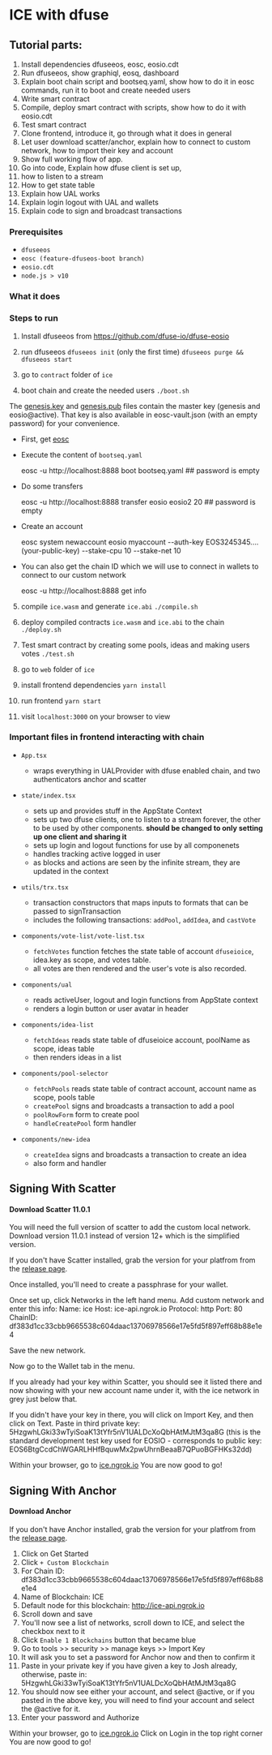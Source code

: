 # ICE with dfuse

## Tutorial parts:

1. Install dependencies dfuseeos, eosc, eosio.cdt
2. Run dfuseeos, show graphiql, eosq, dashboard
3. Explain boot chain script and bootseq.yaml, show how to do it in eosc commands, run it to boot and create needed users
4. Write smart contract
5. Compile, deploy smart contract with scripts, show how to do it with eosio.cdt
6. Test smart contract
7. Clone frontend, introduce it, go through what it does in general
8. Let user download scatter/anchor, explain how to connect to custom network, how to import their key and account
9. Show full working flow of app.
10. Go into code, Explain how dfuse client is set up,
11. how to listen to a stream
12. How to get state table
13. Explain how UAL works
14. Explain login logout with UAL and wallets
15. Explain code to sign and broadcast transactions

### Prerequisites

- `dfuseeos`
- `eosc (feature-dfuseos-boot branch)`
- `eosio.cdt`
- `node.js > v10`

### What it does

### Steps to run

1. Install dfuseeos from https://github.com/dfuse-io/dfuse-eosio

2. run dfuseeos
   `dfuseeos init` (only the first time)
   `dfuseeos purge && dfuseeos start`

3. go to `contract` folder of `ice`

4. boot chain and create the needed users
   `./boot.sh`

The [genesis.key](./genesis.key) and [genesis.pub](./genesis.pub) files contain the master key (genesis and eosio@active). That key is also available in eosc-vault.json (with an empty password) for your convenience.

- First, get [eosc](https://github.com/eoscanada/eosc)

- Execute the content of `bootseq.yaml`

  eosc -u http://localhost:8888 boot bootseq.yaml ## password is empty

- Do some transfers

  eosc -u http://localhost:8888 transfer eosio eosio2 20 ## password is empty

- Create an account

  eosc system newaccount eosio myaccount --auth-key EOS3245345....(your-public-key) --stake-cpu 10 --stake-net 10

- You can also get the chain ID which we will use to connect in wallets to connect to our custom network

  eosc -u http://localhost:8888 get info

5. compile `ice.wasm` and generate `ice.abi`
   `./compile.sh`

6. deploy compiled contracts `ice.wasm` and `ice.abi` to the chain
   `./deploy.sh`

7. Test smart contract by creating some pools, ideas and making users votes
   `./test.sh`

8. go to `web` folder of `ice`

9. install frontend dependencies
   `yarn install`

10. run frontend
    `yarn start`

11. visit `localhost:3000` on your browser to view

### Important files in frontend interacting with chain

- `App.tsx`

  - wraps everything in UALProvider with dfuse enabled chain, and two authenticators anchor and scatter

- `state/index.tsx`

  - sets up and provides stuff in the AppState Context
  - sets up two dfuse clients, one to listen to a stream forever, the other to be used by other components. **should be changed to only setting up one client and sharing it**
  - sets up login and logout functions for use by all componenets
  - handles tracking active logged in user
  - as blocks and actions are seen by the infinite stream, they are updated in the context

- `utils/trx.tsx`

  - transaction constructors that maps inputs to formats that can be passed to signTransaction
  - includes the following transactions: `addPool`, `addIdea`, and `castVote`

- `components/vote-list/vote-list.tsx`

  - `fetchVotes` function fetches the state table of account `dfuseioice`, idea.key as scope, and votes table.
  - all votes are then rendered and the user's vote is also recorded.

- `components/ual`

  - reads activeUser, logout and login functions from AppState context
  - renders a login button or user avatar in header

- `components/idea-list`

  - `fetchIdeas` reads state table of dfuseioice account, poolName as scope, ideas table
  - then renders ideas in a list

- `components/pool-selector`

  - `fetchPools` reads state table of contract account, account name as scope, pools table
  - `createPool` signs and broadcasts a transaction to add a pool
  - `poolRowForm` form to create pool
  - `handleCreatePool` form handler

- `components/new-idea`

  - `createIdea` signs and broadcasts a transaction to create an idea
  - also form and handler

## Signing With Scatter

#### Download Scatter 11.0.1

You will need the full version of scatter to add the custom local network. Download version 11.0.1 instead of version 12+ which is the simplified version.

If you don't have Scatter installed, grab the version for your platfrom from the [release page](https://github.com/GetScatter/ScatterDesktop/releases/tag/11.0.1).

Once installed, you'll need to create a passphrase for your wallet.

Once set up, click Networks in the left hand menu.
Add custom network and enter this info:
Name: ice
Host: ice-api.ngrok.io
Protocol: http
Port: 80
ChainID: df383d1cc33cbb9665538c604daac13706978566e17e5fd5f897eff68b88e1e4

Save the new network.

Now go to the Wallet tab in the menu.

If you already had your key within Scatter, you should see it listed there and now showing with your new account name under it, with the ice network in grey just below that.

If you didn't have your key in there, you will click on Import Key, and then click on Text.
Paste in third private key: 5HzgwhLGki33wTyiSoaK13tYfr5nV1UALDcXoQbHAtMJtM3qa8G (this is the standard development test key
used for EOSIO - corresponds to public key: EOS6BtgCcdChWGARLHHfBquwMx2pwUhrnBeaaB7QPuoBGFHKs32dd)

Within your browser, go to [ice.ngrok.io](ice.ngrok.io)
You are now good to go!

## Signing With Anchor

#### Download Anchor

If you don't have Anchor installed, grab the version for your platfrom from the [release page](https://github.com/greymass/anchor/releases/tag/v1.0.2).

1. Click on Get Started
2. Click `+ Custom Blockchain`
3. For Chain ID: df383d1cc33cbb9665538c604daac13706978566e17e5fd5f897eff68b88e1e4
4. Name of Blockchain: ICE
5. Default node for this blockchain: http://ice-api.ngrok.io
6. Scroll down and save
7. You'll now see a list of networks, scroll down to ICE, and select the checkbox next to it
8. Click `Enable 1 Blockchains` button that became blue
9. Go to tools >> security >> manage keys >> Import Key
10. It will ask you to set a password for Anchor now and then to confirm it
11. Paste in your private key if you have given a key to Josh already, otherwise, paste in: 5HzgwhLGki33wTyiSoaK13tYfr5nV1UALDcXoQbHAtMJtM3qa8G
12. You should now see either your account, and select @active, or if you pasted in the above key, you will need to find your account and select the @active for it.
13. Enter your password and Authorize

Within your browser, go to [ice.ngrok.io](ice.ngrok.io)
Click on Login in the top right corner
You are now good to go!
